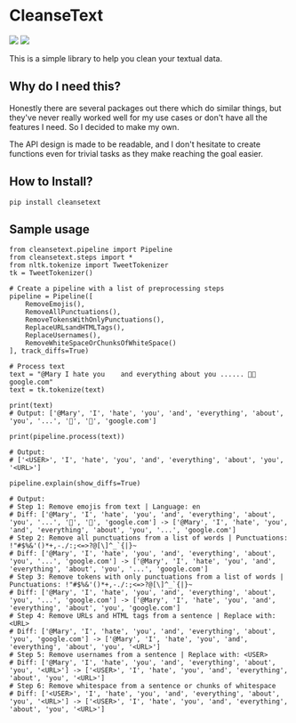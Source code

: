 # CleanseText

![](https://github.com/aflah02/cleansetext/actions/workflows/python-publish.yml/badge.svg)
![](https://github.com/aflah02/cleansetext/actions/workflows/python-package.yml/badge.svg)

This is a simple library to help you clean your textual data.

## Why do I need this?

Honestly there are several packages out there which do similar things, but they've never really worked well for my use cases or don't have all the features I need. So I decided to make my own.

The API design is made to be readable, and I don't hesitate to create functions even for trivial tasks as they make reaching the goal easier.

## How to Install?

`pip install cleansetext`

## Sample usage

```
from cleansetext.pipeline import Pipeline
from cleansetext.steps import *
from nltk.tokenize import TweetTokenizer
tk = TweetTokenizer()

# Create a pipeline with a list of preprocessing steps
pipeline = Pipeline([
    RemoveEmojis(),
    RemoveAllPunctuations(),
    RemoveTokensWithOnlyPunctuations(),
    ReplaceURLsandHTMLTags(),
    ReplaceUsernames(),
    RemoveWhiteSpaceOrChunksOfWhiteSpace()
], track_diffs=True)

# Process text
text = "@Mary I hate you    and everything about you ...... 🎉🎉 google.com"
text = tk.tokenize(text)

print(text)
# Output: ['@Mary', 'I', 'hate', 'you', 'and', 'everything', 'about', 'you', '...', '🎉', '🎉', 'google.com']

print(pipeline.process(text))

# Output:
# ['<USER>', 'I', 'hate', 'you', 'and', 'everything', 'about', 'you', '<URL>']

pipeline.explain(show_diffs=True)

# Output:
# Step 1: Remove emojis from text | Language: en
# Diff: ['@Mary', 'I', 'hate', 'you', 'and', 'everything', 'about', 'you', '...', '🎉', '🎉', 'google.com'] -> ['@Mary', 'I', 'hate', 'you', 'and', 'everything', 'about', 'you', '...', 'google.com']
# Step 2: Remove all punctuations from a list of words | Punctuations: !"#$%&'()*+,-./:;<=>?@[\]^_`{|}~
# Diff: ['@Mary', 'I', 'hate', 'you', 'and', 'everything', 'about', 'you', '...', 'google.com'] -> ['@Mary', 'I', 'hate', 'you', 'and', 'everything', 'about', 'you', '...', 'google.com']
# Step 3: Remove tokens with only punctuations from a list of words | Punctuations: !"#$%&'()*+,-./:;<=>?@[\]^_`{|}~
# Diff: ['@Mary', 'I', 'hate', 'you', 'and', 'everything', 'about', 'you', '...', 'google.com'] -> ['@Mary', 'I', 'hate', 'you', 'and', 'everything', 'about', 'you', 'google.com']
# Step 4: Remove URLs and HTML tags from a sentence | Replace with: <URL>
# Diff: ['@Mary', 'I', 'hate', 'you', 'and', 'everything', 'about', 'you', 'google.com'] -> ['@Mary', 'I', 'hate', 'you', 'and', 'everything', 'about', 'you', '<URL>']
# Step 5: Remove usernames from a sentence | Replace with: <USER>
# Diff: ['@Mary', 'I', 'hate', 'you', 'and', 'everything', 'about', 'you', '<URL>'] -> ['<USER>', 'I', 'hate', 'you', 'and', 'everything', 'about', 'you', '<URL>']
# Step 6: Remove whitespace from a sentence or chunks of whitespace
# Diff: ['<USER>', 'I', 'hate', 'you', 'and', 'everything', 'about', 'you', '<URL>'] -> ['<USER>', 'I', 'hate', 'you', 'and', 'everything', 'about', 'you', '<URL>']

```
